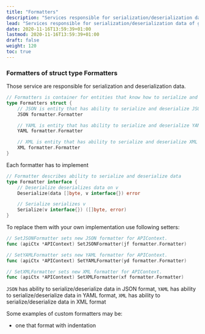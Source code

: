 ```yaml
---
title: "Formatters"
description: "Services responsible for serialization/deserialization data of given formats."
lead: "Services responsible for serialization/deserialization data of given formats."
date: 2020-11-16T13:59:39+01:00
lastmod: 2020-11-16T13:59:39+01:00
draft: false
weight: 120
toc: true
---
```


### Formatters of struct type Formatters
Those service are responsible for serialization and deserialization data.

```go
// Formatters is container for entities that know how to serialize and deserialize data.
type Formatters struct {
	// JSON is entity that has ability to serialize and deserialize JSON bytes.
	JSON formatter.Formatter

	// YAML is entity that has ability to serialize and deserialize YAML bytes.
	YAML formatter.Formatter

	// XML is entity that has ability to serialize and deserialize XML bytes.
	XML formatter.Formatter
}
```

Each formatter has to implement
```go
// Formatter describes ability to serialize and deserialize data
type Formatter interface {
	// Deserialize deserializes data on v
	Deserialize(data []byte, v interface{}) error

	// Serialize serializes v
	Serialize(v interface{}) ([]byte, error)
}
```

To replace them with your own implementation use following setters:
```go
// SetJSONFormatter sets new JSON formatter for APIContext.
func (apiCtx *APIContext) SetJSONFormatter(jf formatter.Formatter) 

// SetYAMLFormatter sets new YAML formatter for APIContext.
func (apiCtx *APIContext) SetYAMLFormatter(yd formatter.Formatter)

// SetXMLFormatter sets new XML formatter for APIContext.
func (apiCtx *APIContext) SetXMLFormatter(xf formatter.Formatter)
```

`JSON` has ability to serialize/deserialize data in JSON format, `YAML` has ability to serialize/deserialize data in YAML format, `XML` has ability to serialize/deserialize data in XML format


Some examples of custom formatters may be:
- one that format with indentation